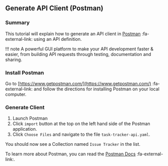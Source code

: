## Generate API Client (Postman)

### Summary

This tutorial will explain how to generate an API client in [Postman](https://www.getpostman.com/) :fa-external-link: using an API definition.

!!! note
    A powerful GUI platform to make your API development faster & easier, from building API requests through testing,
    documentation and sharing.


### Install Postman

Go to [https://www.getpostman.com/](https://www.getpostman.com/) :fa-external-link: and follow the directions for installing Postman on your local computer.


### Generate Client

1. Launch Postman
2. Click `import` button at the top on the left hand side of the Postman application.
3. Click `Choose Files` and navigate to the file `task-tracker-api.yaml`.

You should now see a Collection named `Issue Tracker` in the list.


To learn more about Postman, you can read the [Postman Docs](https://www.getpostman.com/docs/) :fa-external-link:.
